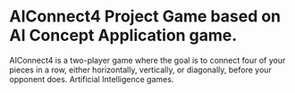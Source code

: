 # AIConnect4 Project Game based on AI Concept Application game.
AIConnect4 is a two-player game where the goal is to connect four of your pieces in a row, either horizontally, vertically, or diagonally, before your opponent does.
Artificial Intelligence games.

